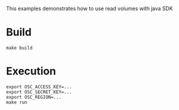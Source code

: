 This examples demonstrates how to use read volumes with java SDK

# Build
```
make build
```

# Execution
```
export OSC_ACCESS_KEY=...
export OSC_SECRET_KEY=...
export OSC_REGION=...
make run
```